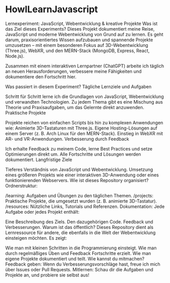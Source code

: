# HowILearnJavascript

Lernexperiment: JavaScript, Webentwicklung & kreative Projekte
Was ist das Ziel dieses Experiments?
Dieses Projekt dokumentiert meine Reise, JavaScript und moderne Webentwicklung von Grund auf zu lernen. Es geht darum, praxisorientiertes Wissen aufzubauen und spannende Projekte umzusetzen – mit einem besonderen Fokus auf 3D-Webentwicklung (Three.js), WebXR, und den MERN-Stack (MongoDB, Express, React, Node.js).

Zusammen mit einem interaktiven Lernpartner (ChatGPT) arbeite ich täglich an neuen Herausforderungen, verbessere meine Fähigkeiten und dokumentiere den Fortschritt hier.

Was passiert in diesem Experiment?
Tägliche Lernziele und Aufgaben

Schritt für Schritt lerne ich die Grundlagen von JavaScript, Webentwicklung und verwandten Technologien.
Zu jedem Thema gibt es eine Mischung aus Theorie und Praxisaufgaben, um das Gelernte direkt anzuwenden.
Praktische Projekte

Projekte reichen von einfachen Scripts bis hin zu komplexen Anwendungen wie:
Animierte 3D-Tastaturen mit Three.js.
Eigene Hosting-Lösungen auf einem Server (z. B. Arch Linux für den MERN-Stack).
Einstieg in WebXR mit AR- und VR-Anwendungen.
Verbesserung durch Feedback

Ich erhalte Feedback zu meinem Code, lerne Best Practices und setze Optimierungen direkt um.
Alle Fortschritte und Lösungen werden dokumentiert.
Langfristige Ziele

Tieferes Verständnis von JavaScript und Webentwicklung.
Umsetzung eines größeren Projekts wie einer interaktiven 3D-Anwendung oder eines funktionierenden Webservers.
Wie ist dieses Repository organisiert?
Ordnerstruktur:

/learning: Aufgaben und Übungen zu den täglichen Themen.
/projects: Praktische Projekte, die umgesetzt wurden (z. B. animierte 3D-Tastatur).
/resources: Nützliche Links, Tutorials und Referenzen.
Dokumentation:
Jede Aufgabe oder jedes Projekt enthält:

Eine Beschreibung des Ziels.
Den dazugehörigen Code.
Feedback und Verbesserungen.
Warum ist das öffentlich?
Dieses Repository dient als Lernressource für andere, die ebenfalls in die Welt der Webentwicklung einsteigen möchten. Es zeigt:

Wie man mit kleinen Schritten in die Programmierung einsteigt.
Wie man durch regelmäßiges Üben und Feedback Fortschritte erzielt.
Wie man eigene Projekte dokumentiert und teilt.
Wie kannst du mitmachen?
Feedback geben: Wenn du Verbesserungsvorschläge hast, freue ich mich über Issues oder Pull Requests.
Mitlernen: Schau dir die Aufgaben und Projekte an, und probiere sie selbst aus!
